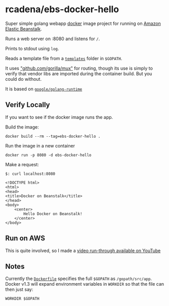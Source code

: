 # rcadena/ebs-docker-hello

Super simple golang webapp [docker](https://docker.io) image project
for running on 
[Amazon Elastic Beanstalk](http://aws.amazon.com/elasticbeanstalk/).

Runs a web server on :8080 and listens for `/`.  

Prints to stdout using `log`. 

Reads a template file from a [`templates`](templates) folder in `$GOPATH`.

It uses ["github.com/gorilla/mux"](http://www.gorillatoolkit.org/pkg/mux) 
for routing, though its use is simply to verify that vendor libs are 
imported during the container build.  But you could do without. 

It is based on [`google/golang-runtime`](https://index.docker.io/u/google/golang-runtime)


## Verify Locally
If you want to see if the docker image runs the app.

Build the image:

```shell
docker build --rm --tag=ebs-docker-hello .
```

Run the image in a new container

```shell
docker run -p 8080 -d ebs-docker-hello
```

Make a request:

```shell
$: curl localhost:8080

<!DOCTYPE html>
<html>
<head>
<title>Docker on Beanstalk</title>
</head>
<body>
    <center>
        Hello Docker on Beanstalk!
    </center>
</body>
```

## Run on AWS
This is quite involved, so I made a 
[video run-through available on YouTube](https://www.youtube.com/watch?v=1zrtJWh0bRg)

## Notes

Currently the [`Dockerfile`](Dockerfile) specifies the full `$GOPATH` as
`/gopath/src/app`.  Docker v1.3 will expand environment variables in 
`WORKDIR` so that the file can then just say:

```shell
WORKDIR $GOPATH
```


